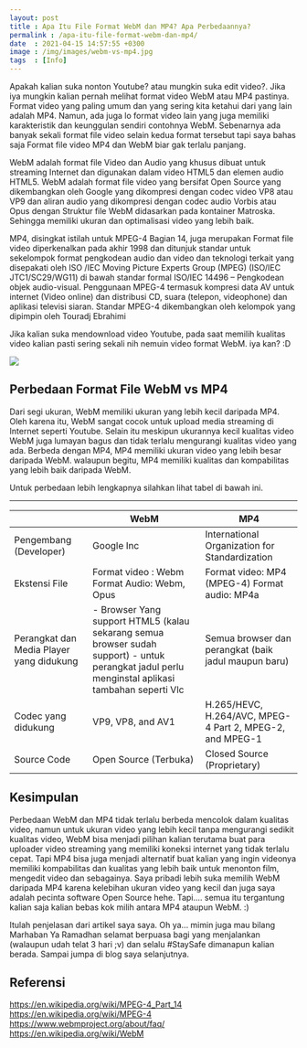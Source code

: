 ```yaml
---
layout: post
title : Apa Itu File Format WebM dan MP4? Apa Perbedaannya?
permalink : /apa-itu-file-format-webm-dan-mp4/
date  : 2021-04-15 14:57:55 +0300
image : /img/images/webm-vs-mp4.jpg
tags  : [Info]
---
```


Apakah kalian suka nonton Youtube? atau mungkin suka edit video?. Jika iya mungkin kalian pernah melihat format video WebM atau MP4 pastinya. Format video yang paling umum dan yang sering kita ketahui dari yang lain adalah MP4. Namun, ada juga lo format video lain yang juga memiliki karakteristik dan keunggulan sendiri contohnya WebM. Sebenarnya ada banyak sekali format file video selain kedua format tersebut tapi saya bahas saja Format file video MP4 dan WebM biar gak terlalu panjang.

WebM adalah format file Video dan Audio yang khusus dibuat untuk streaming Internet dan digunakan dalam video HTML5 dan elemen audio HTML5. WebM adalah format file video yang bersifat Open Source yang dikembangkan oleh Google yang dikompresi dengan codec video VP8 atau VP9 dan aliran audio yang dikompresi dengan codec audio Vorbis atau Opus dengan Struktur file WebM didasarkan pada kontainer Matroska. Sehingga memiliki ukuran dan optimalisasi video yang lebih baik.

MP4, disingkat istilah untuk MPEG-4 Bagian 14, juga merupakan Format file video diperkenalkan pada akhir 1998 dan ditunjuk standar untuk sekelompok format pengkodean audio dan video dan teknologi terkait yang disepakati oleh ISO /IEC Moving Picture Experts Group (MPEG) (ISO/IEC JTC1/SC29/WG11) di bawah standar formal ISO/IEC 14496 – Pengkodean objek audio-visual. Penggunaan MPEG-4 termasuk kompresi data AV untuk internet (Video online) dan distribusi CD, suara (telepon, videophone) dan aplikasi televisi siaran. Standar MPEG-4 dikembangkan oleh kelompok yang dipimpin oleh Touradj Ebrahimi

Jika kalian suka mendownload video Youtube, pada saat memilih kualitas video kalian pasti sering sekali nih nemuin video format WebM. iya kan? :D

![]({{site.baseurl}}/img/images/ytvid.png)


## Perbedaan Format File WebM vs MP4

Dari segi ukuran, WebM memiliki ukuran yang lebih kecil daripada MP4. Oleh karena itu, WebM sangat cocok untuk upload media streaming di Internet seperti Youtube. Selain itu meskipun ukurannya kecil kualitas video WebM juga lumayan bagus dan tidak terlalu mengurangi kualitas video yang ada. Berbeda dengan MP4, MP4 memiliki ukuran video yang lebih besar daripada WebM. walaupun begitu, MP4 memiliki kualitas dan kompabilitas yang lebih baik daripada WebM.

Untuk perbedaan lebih lengkapnya silahkan lihat tabel di bawah ini.

***


|                                          | WebM                                                                                                                                                | MP4                                                  
|------------------------------------------|-----------------------------------------------------------------------------------------------------------------------------------------------------|----------------------------------------------------------|
| Pengembang (Developer)                   | Google Inc                                                                                                                                          | International Organization for Standardization       	|
| Ekstensi File                            | Format video : Webm  Format Audio: Webm, Opus                                                                                                       | Format video: MP4 (MPEG-4)  Format audio: MP4a       	|
| Perangkat dan Media Player yang didukung | - Browser  Yang support HTML5 (kalau sekarang semua browser sudah support)   - untuk  perangkat jadul perlu menginstal aplikasi tambahan seperti Vlc| Semua browser dan perangkat (baik jadul maupun baru) 	|
| Codec yang didukung 					   | VP9, VP8, and AV1     																																 | H.265/HEVC, H.264/AVC, MPEG-4 Part 2, MPEG-2, and MPEG-1 |
| Source Code        					   | Open Source (Terbuka)																																 | Closed Source (Proprietary)                              |




## Kesimpulan 

Perbedaan WebM dan MP4 tidak terlalu berbeda mencolok dalam kualitas video, namun untuk ukuran video yang lebih kecil tanpa mengurangi sedikit kualitas video, WebM bisa menjadi pilihan kalian terutama buat para uploader video streaming yang memiliki koneksi internet yang tidak terlalu cepat. Tapi MP4 bisa juga menjadi alternatif buat kalian yang ingin videonya memiliki kompabilitas dan kualitas yang lebih baik untuk menonton film, mengedit video dan sebagainya. Saya pribadi lebih suka memilih WebM daripada MP4 karena kelebihan ukuran video yang kecil dan juga saya adalah pecinta software Open Source hehe. Tapi.... semua itu tergantung kalian saja kalian bebas kok milih antara MP4 ataupun WebM. :)

Itulah penjelasan dari artikel saya saya. Oh ya... mimin juga mau bilang Marhaban Ya Ramadhan selamat berpuasa bagi yang menjalankan (walaupun  udah telat 3 hari ;v) dan selalu #StaySafe dimanapun kalian berada. Sampai jumpa di blog saya selanjutnya.

## Referensi

https://en.wikipedia.org/wiki/MPEG-4_Part_14  
https://en.wikipedia.org/wiki/MPEG-4  
https://www.webmproject.org/about/faq/  
https://en.wikipedia.org/wiki/WebM
